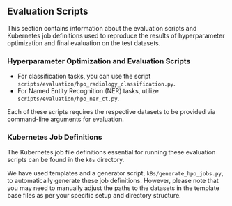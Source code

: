 ## Evaluation Scripts

This section contains information about the evaluation scripts and Kubernetes job definitions used to reproduce the results of hyperparameter optimization and final evaluation on the test datasets.

### Hyperparameter Optimization and Evaluation Scripts

- For classification tasks, you can use the script `scripts/evaluation/hpo_radiology_classification.py`.
- For Named Entity Recognition (NER) tasks, utilize `scripts/evaluation/hpo_ner_ct.py`.

Each of these scripts requires the respective datasets to be provided via command-line arguments for evaluation.

### Kubernetes Job Definitions

The Kubernetes job file definitions essential for running these evaluation scripts can be found in the `k8s` directory.

We have used templates and a generator script, `k8s/generate_hpo_jobs.py`, to automatically generate these job definitions. However, please note that you may need to manually adjust the paths to the datasets in the template base files as per your specific setup and directory structure.
